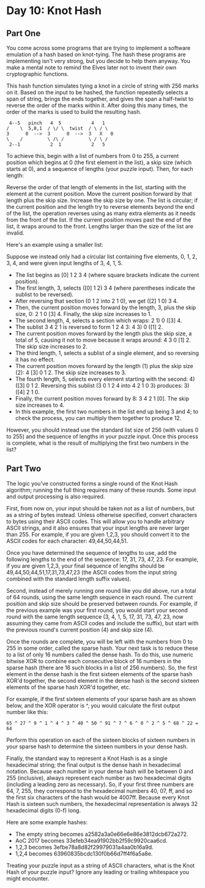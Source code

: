 # Day 10: Knot Hash

## Part One

You come across some programs that are trying to implement a software emulation of a hash based on knot-tying. The hash these programs are implementing isn't very strong, but you decide to help them anyway. You make a mental note to remind the Elves later not to invent their own cryptographic functions.

This hash function simulates tying a knot in a circle of string with 256 marks on it. Based on the input to be hashed, the function repeatedly selects a span of string, brings the ends together, and gives the span a half-twist to reverse the order of the marks within it. After doing this many times, the order of the marks is used to build the resulting hash.

     4--5   pinch   4  5           4   1
    /    \  5,0,1  / \/ \  twist  / \ / \
    3      0  -->  3      0  -->  3   X   0
    \    /         \ /\ /         \ / \ /
     2--1           2  1           2   5

To achieve this, begin with a list of numbers from 0 to 255, a current position which begins at 0 (the first element in the list), a skip size (which starts at 0), and a sequence of lengths (your puzzle input). Then, for each length:

Reverse the order of that length of elements in the list, starting with the element at the current position.
Move the current position forward by that length plus the skip size.
Increase the skip size by one.
The list is circular; if the current position and the length try to reverse elements beyond the end of the list, the operation reverses using as many extra elements as it needs from the front of the list. If the current position moves past the end of the list, it wraps around to the front. Lengths larger than the size of the list are invalid.

Here's an example using a smaller list:

Suppose we instead only had a circular list containing five elements, 0, 1, 2, 3, 4, and were given input lengths of 3, 4, 1, 5.

* The list begins as [0] 1 2 3 4 (where square brackets indicate the current position).
* The first length, 3, selects ([0] 1 2) 3 4 (where parentheses indicate the sublist to be reversed).
* After reversing that section (0 1 2 into 2 1 0), we get ([2] 1 0) 3 4.
* Then, the current position moves forward by the length, 3, plus the skip size, 0: 2 1 0 [3] 4. Finally, the skip size increases to 1.
* The second length, 4, selects a section which wraps: 2 1) 0 ([3] 4.
* The sublist 3 4 2 1 is reversed to form 1 2 4 3: 4 3) 0 ([1] 2.
* The current position moves forward by the length plus the skip size, a total of 5, causing it not to move because it wraps around: 4 3 0 [1] 2. The skip size increases to 2.
* The third length, 1, selects a sublist of a single element, and so reversing it has no effect.
* The current position moves forward by the length (1) plus the skip size (2): 4 [3] 0 1 2. The skip size increases to 3.
* The fourth length, 5, selects every element starting with the second: 4) ([3] 0 1 2. Reversing this sublist (3 0 1 2 4 into 4 2 1 0 3) produces: 3) ([4] 2 1 0.
* Finally, the current position moves forward by 8: 3 4 2 1 [0]. The skip size increases to 4.
* In this example, the first two numbers in the list end up being 3 and 4; to check the process, you can multiply them together to produce 12.

However, you should instead use the standard list size of 256 (with values 0 to 255) and the sequence of lengths in your puzzle input. Once this process is complete, what is the result of multiplying the first two numbers in the list?

## Part Two

The logic you've constructed forms a single round of the Knot Hash algorithm; running the full thing requires many of these rounds. Some input and output processing is also required.

First, from now on, your input should be taken not as a list of numbers, but as a string of bytes instead. Unless otherwise specified, convert characters to bytes using their ASCII codes. This will allow you to handle arbitrary ASCII strings, and it also ensures that your input lengths are never larger than 255. For example, if you are given 1,2,3, you should convert it to the ASCII codes for each character: 49,44,50,44,51.

Once you have determined the sequence of lengths to use, add the following lengths to the end of the sequence: 17, 31, 73, 47, 23. For example, if you are given 1,2,3, your final sequence of lengths should be 49,44,50,44,51,17,31,73,47,23 (the ASCII codes from the input string combined with the standard length suffix values).

Second, instead of merely running one round like you did above, run a total of 64 rounds, using the same length sequence in each round. The current position and skip size should be preserved between rounds. For example, if the previous example was your first round, you would start your second round with the same length sequence (3, 4, 1, 5, 17, 31, 73, 47, 23, now assuming they came from ASCII codes and include the suffix), but start with the previous round's current position (4) and skip size (4).

Once the rounds are complete, you will be left with the numbers from 0 to 255 in some order, called the sparse hash. Your next task is to reduce these to a list of only 16 numbers called the dense hash. To do this, use numeric bitwise XOR to combine each consecutive block of 16 numbers in the sparse hash (there are 16 such blocks in a list of 256 numbers). So, the first element in the dense hash is the first sixteen elements of the sparse hash XOR'd together, the second element in the dense hash is the second sixteen elements of the sparse hash XOR'd together, etc.

For example, if the first sixteen elements of your sparse hash are as shown below, and the XOR operator is ^, you would calculate the first output number like this:

    65 ^ 27 ^ 9 ^ 1 ^ 4 ^ 3 ^ 40 ^ 50 ^ 91 ^ 7 ^ 6 ^ 0 ^ 2 ^ 5 ^ 68 ^ 22 = 64

Perform this operation on each of the sixteen blocks of sixteen numbers in your sparse hash to determine the sixteen numbers in your dense hash.

Finally, the standard way to represent a Knot Hash is as a single hexadecimal string; the final output is the dense hash in hexadecimal notation. Because each number in your dense hash will be between 0 and 255 (inclusive), always represent each number as two hexadecimal digits (including a leading zero as necessary). So, if your first three numbers are 64, 7, 255, they correspond to the hexadecimal numbers 40, 07, ff, and so the first six characters of the hash would be 4007ff. Because every Knot Hash is sixteen such numbers, the hexadecimal representation is always 32 hexadecimal digits (0-f) long.

Here are some example hashes:

* The empty string becomes a2582a3a0e66e6e86e3812dcb672a272.
* AoC 2017 becomes 33efeb34ea91902bb2f59c9920caa6cd.
* 1,2,3 becomes 3efbe78a8d82f29979031a4aa0b16a9d.
* 1,2,4 becomes 63960835bcdc130f0b66d7ff4f6a5a8e.

Treating your puzzle input as a string of ASCII characters, what is the Knot Hash of your puzzle input? Ignore any leading or trailing whitespace you might encounter.